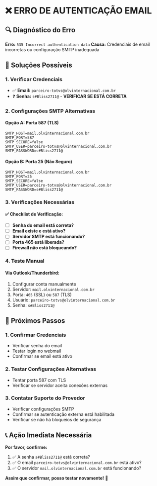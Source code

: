 # ❌ ERRO DE AUTENTICAÇÃO EMAIL

## 🔍 Diagnóstico do Erro

**Erro:** `535 Incorrect authentication data`
**Causa:** Credenciais de email incorretas ou configuração SMTP inadequada

## 🔧 Soluções Possíveis

### 1. Verificar Credenciais
- ✅ **Email:** `parceiro-totvs@olvinternacional.com.br`
- ❓ **Senha:** `s#Bliss2711@` - **VERIFICAR SE ESTÁ CORRETA**

### 2. Configurações SMTP Alternativas

#### Opção A: Porta 587 (TLS)
```env
SMTP_HOST=mail.olvinternacional.com.br
SMTP_PORT=587
SMTP_SECURE=false
SMTP_USER=parceiro-totvs@olvinternacional.com.br
SMTP_PASSWORD=s#Bliss2711@
```

#### Opção B: Porta 25 (Não Seguro)
```env
SMTP_HOST=mail.olvinternacional.com.br
SMTP_PORT=25
SMTP_SECURE=false
SMTP_USER=parceiro-totvs@olvinternacional.com.br
SMTP_PASSWORD=s#Bliss2711@
```

### 3. Verificações Necessárias

#### ✅ Checklist de Verificação:
- [ ] **Senha do email está correta?**
- [ ] **Email existe e está ativo?**
- [ ] **Servidor SMTP está funcionando?**
- [ ] **Porta 465 está liberada?**
- [ ] **Firewall não está bloqueando?**

### 4. Teste Manual

#### Via Outlook/Thunderbird:
1. Configurar conta manualmente
2. Servidor: `mail.olvinternacional.com.br`
3. Porta: `465` (SSL) ou `587` (TLS)
4. Usuário: `parceiro-totvs@olvinternacional.com.br`
5. Senha: `s#Bliss2711@`

## 🚀 Próximos Passos

### 1. Confirmar Credenciais
- Verificar senha do email
- Testar login no webmail
- Confirmar se email está ativo

### 2. Testar Configurações Alternativas
- Tentar porta 587 com TLS
- Verificar se servidor aceita conexões externas

### 3. Contatar Suporte do Provedor
- Verificar configurações SMTP
- Confirmar se autenticação externa está habilitada
- Verificar se não há bloqueios de segurança

## 📞 Ação Imediata Necessária

**Por favor, confirme:**
1. ✅ A senha `s#Bliss2711@` está correta?
2. ✅ O email `parceiro-totvs@olvinternacional.com.br` está ativo?
3. ✅ O servidor `mail.olvinternacional.com.br` está funcionando?

**Assim que confirmar, posso testar novamente!** 🔧
